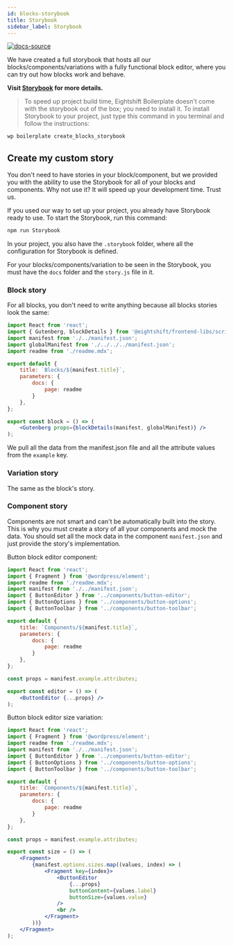 ```yaml
---
id: blocks-storybook
title: Storybook
sidebar_label: Storybook
---
```


[![docs-source](https://img.shields.io/badge/source-eigthshift--frontend--libs-yellow?style=for-the-badge&logo=javascript&labelColor=2a2a2a)](https://github.com/infinum/eightshift-frontend-libs/tree/develop/blocks/init/src/blocks/)

We have created a full storybook that hosts all our blocks/components/variations with a fully functional block editor, where you can try out how blocks work and behave.

**Visit [Storybook](eightshift-docs/storybook/) for more details.**

> To speed up project build time, Eightshift Boilerplate doesn't come with the storybook out of the box; you need to install it. To install Storybook to your project, just type this command in you terminal and follow the instructions:

```bash
wp boilerplate create_blocks_storybook
```

## Create my custom story

You don't need to have stories in your block/component, but we provided you with the ability to use the Storybook for all of your blocks and components. Why not use it? It will speed up your development time. Trust us.

If you used our way to set up your project, you already have Storybook ready to use. To start the Storybook, run this command:

```bash
npm run Storybook
```

In your project, you also have the `.storybook` folder, where all the configuration for Storybook is defined.

For your blocks/components/variation to be seen in the Storybook, you must have the `docs` folder and the `story.js` file in it.

### Block story

For all blocks, you don't need to write anything because all blocks stories look the same:

```jsx
import React from 'react';
import { Gutenberg, blockDetails } from '@eightshift/frontend-libs/scripts/storybook';
import manifest from './../manifest.json';
import globalManifest from './../../../manifest.json';
import readme from './readme.mdx';

export default {
	title: `Blocks/${manifest.title}`,
	parameters: {
		docs: {
			page: readme
		}
	},
};

export const block = () => (
	<Gutenberg props={blockDetails(manifest, globalManifest)} />
);
```

We pull all the data from the manifest.json file and all the attribute values from the `example` key.

### Variation story

The same as the block's story.

### Component story

Components are not smart and can't be automatically built into the story. This is why you must create a story of all your components and mock the data.
You should set all the mock data in the component `manifest.json` and just provide the story's implementation.

Button block editor component:

```jsx
import React from 'react';
import { Fragment } from '@wordpress/element';
import readme from './readme.mdx';
import manifest from './../manifest.json';
import { ButtonEditor } from '../components/button-editor';
import { ButtonOptions } from '../components/button-options';
import { ButtonToolbar } from '../components/button-toolbar';

export default {
	title: `Components/${manifest.title}`,
	parameters: {
		docs: {
			page: readme
		}
	},
};

const props = manifest.example.attributes;

export const editor = () => (
	<ButtonEditor {...props} />
);
```

Button block editor size variation:

```jsx
import React from 'react';
import { Fragment } from '@wordpress/element';
import readme from './readme.mdx';
import manifest from './../manifest.json';
import { ButtonEditor } from '../components/button-editor';
import { ButtonOptions } from '../components/button-options';
import { ButtonToolbar } from '../components/button-toolbar';

export default {
	title: `Components/${manifest.title}`,
	parameters: {
		docs: {
			page: readme
		}
	},
};

const props = manifest.example.attributes;

export const size = () => (
	<Fragment>
		{manifest.options.sizes.map((values, index) => (
			<Fragment key={index}>
				<ButtonEditor
					{...props}
					buttonContent={values.label}
					buttonSize={values.value}
				/>
				<br />
			</Fragment>
		))}
	</Fragment>
);
```
